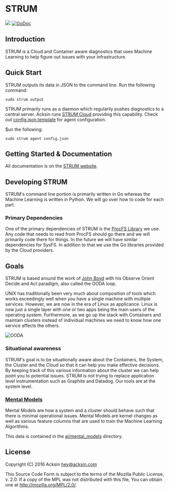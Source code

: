 # STRUM

<a href="https://travis-ci.org/acksin/strum"><img src="https://travis-ci.org/acksin/strum.svg?branch=master" /></a>
<a href="https://godoc.org/github.com/acksin/strum"><img src="https://godoc.org/github.com/acksin/strum?status.svg" alt="GoDoc"></a>

## Introduction

STRUM is a Cloud and Container aware diagnostics that uses Machine
Learning to help figure out issues with your infrastructure.

## Quick Start

STRUM outputs its data in JSON to the command line. Run the following
command:

    sudo strum output

STRUM primarily runs as a daemon which regularily pushes diagnostics
to a central server. Acksin runs
[STRUM Cloud](https://www.acksin.com/console/login?redirectTo=https://www.acksin.com/console/strum)
providing this capability.  Check out
[config.json.template](config.json.template) for agent configuration.

$un the following:

    sudo strum agent config.json

## Getting Started & Documentation

All documentation is on the [STRUM website](https://www.acksin.com/strum).

## Developing STRUM

STRUM's command line portion is primarily written in Go whereas the
Machine Learning is written in Python. We will go over how to code for
each part.

### Primary Dependencies

One of the primary dependencies of STRUM is the [ProcFS Library](https://github.com/acksin/procfs) we use.
Any code that needs to read from ProcFS should go there and we will
primarily code there for things. In the future we will have similar
dependencies for SysFS. In addition to that we use the Go libraries
provided by the Cloud providers.

## Goals

STRUM is based around the work of
[John Boyd](https://en.wikipedia.org/wiki/John_Boyd_(military_strategist))
with his Observe Orient Decide and Act paradigm, also called
the OODA loop.

UNIX has traditionally been very much about composition of tools which
works exceedingly well when you have a single machine with multiple
services. However, we are now in the era of Linux as applicance. Linux
is now just a single layer with one or two apps being the main users
of the operating system. Furthermore, as we go up the stack with
Containers and maintain clusters instead of individual machines we
need to know how one service affects the others.

![OODA](https://assets.acksin.com/images/strum_ooda.png)

### Situational awareness

STRUM's goal is to be situationally aware about the Containers, the
System, the Cluster and the Cloud so that it can help you make
effective decisions. By keeping track of this various information
about the cluster we can help point you to potential issues. STRUM is
not trying to replace application level instrumentation such as
Graphite and Datadog. Our tools are at the system level.

### [Mental Models](https://github.com/acksin/strum/wiki/Mental-Models)

Mental Models are how a system and a cluster should behave such that
there is minimal operational issues. Mental Models are kernel changes
as well as various feature columns that are used to train the Machine
Learning Algorithms.

This data is contained in the [ai/mental_models](https://github.com/acksin/strum/tree/master/ai/mental_models) directory.

## License

Copyright (C) 2016 Acksin <hey@acksin.com>

This Source Code Form is subject to the terms of the Mozilla Public
License, v. 2.0. If a copy of the MPL was not distributed with this
file, You can obtain one at <http://mozilla.org/MPL/2.0/>.
